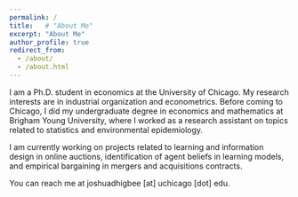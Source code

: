 ```yaml
---
permalink: /
title:   # "About Me"
excerpt: "About Me"
author_profile: true
redirect_from: 
  - /about/
  - /about.html
---
```


I am a Ph.D. student in economics at the University of Chicago.  My research interests are in industrial organization and econometrics.  Before coming to Chicago, I did my undergraduate degree in economics and mathematics at Brigham Young University, where I worked as a research assistant on topics related to statistics and environmental epidemiology.  

I am currently working on projects related to learning and information design in online auctions, identification of agent beliefs in learning models, and empirical bargaining in mergers and acquisitions contracts.

You can reach me at joshuadhigbee [at] uchicago [dot] edu.
